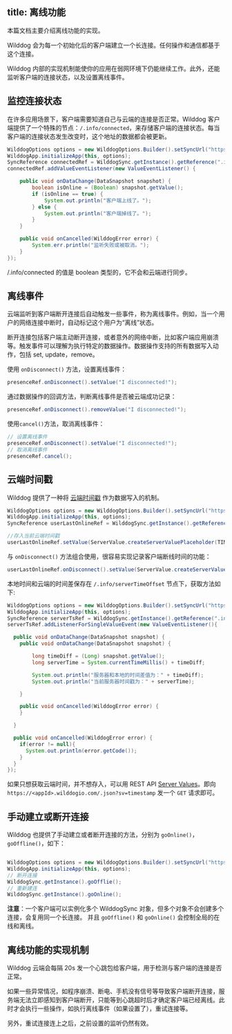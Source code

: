title:  离线功能
---
本篇文档主要介绍离线功能的实现。

Wilddog 会为每一个初始化后的客户端建立一个长连接。任何操作和通信都基于这个连接。

Wilddog 内部的实现机制能使你的应用在弱网环境下仍能继续工作。此外，还能监听客户端的连接状态，以及设置离线事件。

## 监控连接状态

在许多应用场景下，客户端需要知道自己与云端的连接是否正常。Wilddog 客户端提供了一个特殊的节点：`/.info/connected`，来存储客户端的连接状态。每当客户端的连接状态发生改变时，这个地址的数据都会被更新。

``` java
WilddogOptions options = new WilddogOptions.Builder().setSyncUrl("https://<wilddog appId>.wilddogio.com").build();
WilddogApp.initializeApp(this, options);
SyncReference connectedRef = WilddogSync.getInstance().getReference(".info/connected");
connectedRef.addValueEventListener(new ValueEventListener() {

    public void onDataChange(DataSnapshot snapshot) {
        boolean isOnline = (Boolean) snapshot.getValue();
        if (isOnline == true) {
            System.out.println("客户端上线了。");
        } else {
            System.out.println("客户端掉线了。");
        }
    }

    public void onCancelled(WilddogError error) {
        System.err.println("监听失败或被取消。");
    }
});

```
/.info/connected 的值是 boolean 类型的，它不会和云端进行同步。

## 离线事件

云端监听到客户端断开连接后自动触发一些事件，称为离线事件。例如，当一个用户的网络连接中断时，自动标记这个用户为“离线”状态。

断开连接包括客户端主动断开连接，或者意外的网络中断，比如客户端应用崩溃等。触发事件可以理解为执行特定的数据操作。数据操作支持的所有数据写入动作，包括 set, update，remove。

使用 `onDisconnect()` 方法，设置离线事件：

```java
presenceRef.onDisconnect().setValue("I disconnected!");
```

通过数据操作的回调方法，判断离线事件是否被云端成功记录：

```java
presenceRef.onDisconnect().removeValue("I disconnected!");
```

使用`cancel()`方法，取消离线事件：

```java
// 设置离线事件
presenceRef.onDisconnect().setValue("I disconnected!");
// 取消离线事件
presenceRef.cancel();
```

## 云端时间戳

Wilddog 提供了一种将 [云端时间戳](/api/sync/web.html#TIMESTAMP) 作为数据写入的机制。



```java
WilddogOptions options = new WilddogOptions.Builder().setSyncUrl("https://<wilddog appId>.wilddogio.com").build();
WilddogApp.initializeApp(this, options);
SyncReference userLastOnlineRef = WilddogSync.getInstance().getReference("users/joe/lastOnline");

//存入当前云端时间戳
userLastOnlineRef.setValue(ServerValue.createServerValuePlaceholder(TIMESTAMP));
```

与 `onDisconnect()` 方法组合使用，很容易实现记录客户端断线时间的功能：

```java
userLastOnlineRef.onDisconnect().setValue(ServerValue.createServerValuePlaceholder(TIMESTAMP));
```

本地时间和云端的时间差保存在 `/.info/serverTimeOffset` 节点下，获取方法如下:

```java
WilddogOptions options = new WilddogOptions.Builder().setSyncUrl("https://<wilddog appId>.wilddogio.com").build();
WilddogApp.initializeApp(this, options);
SyncReference serverTsRef = WilddogSync.getInstance().getReference(".info/serverTimeOffset");
serverTsRef.addListenerForSingleValueEvent(new ValueEventListener(){

  public void onDataChange(DataSnapshot snapshot) {
  	public void onDataChange(DataSnapshot snapshot) {

        long timeDiff = (Long) snapshot.getValue();
        long serverTime = System.currentTimeMillis() + timeDiff;

        System.out.println("服务器和本地的时间差值为：" + timeDiff);
        System.out.println("当前服务器时间戳为：" + serverTime);

    }

    public void onCancelled(WilddogError error) {
    }

  }

  public void onCancelled(WilddogError error) {
    if(error != null){
      System.out.println(error.getCode());
    }
  }
});

```
如果只想获取云端时间，并不想存入，可以用 REST API [Server Values](https://z.wilddog.com/rest/api#Server-Values0)。即向 `https://<appId>.wilddogio.com/.json?sv=timestamp` 发一个 `GET` 请求即可。

## 手动建立或断开连接
Wilddog 也提供了手动建立或者断开连接的方法，分别为 `goOnline()`，`goOffline()`，如下：

```java

WilddogOptions options = new WilddogOptions.Builder().setSyncUrl("https://<wilddog appId>.wilddogio.com").build();
WilddogApp.initializeApp(this, options);
// 断开连接
WilddogSync.getInstance().goOfflie();
// 重新建连
WilddogSync.getInstance().goOnline();

```
**注意**：一个客户端可以实例化多个 WilddogSync 对象，但多个对象不会创建多个连接，会复用同一个长连接。 并且 `goOffline()` 和 `goOnline()` 会控制全局的在线和离线。 

## 离线功能的实现机制

Wilddog 云端会每隔 20s 发一个心跳包给客户端，用于检测与客户端的连接是否正常。

如果一些异常情况，如程序崩溃、断电、手机没有信号等导致客户端断开连接，服务端无法立即感知到客户端断开，只能等到心跳超时后才确定客户端已经离线。此时才会执行一些操作，如执行离线事件（如果设置了），重试连接等。

另外，重试连接连上之后，之前设置的监听仍然有效。








